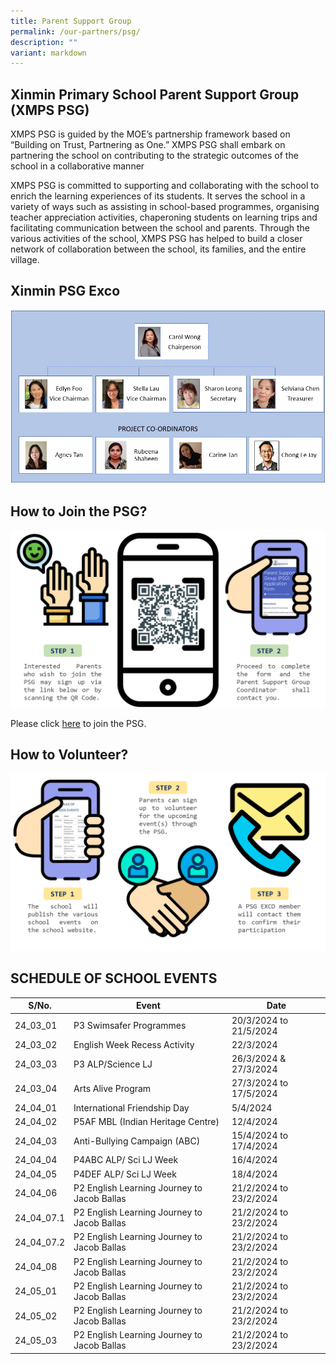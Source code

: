 ```yaml
---
title: Parent Support Group
permalink: /our-partners/psg/
description: ""
variant: markdown
---
```

## Xinmin Primary School Parent Support Group (XMPS PSG) 


XMPS PSG is guided by the MOE’s partnership framework based on “Building on Trust, Partnering as One.” XMPS PSG shall embark on partnering the school on contributing to the strategic outcomes of the school in a collaborative manner

XMPS PSG is committed to supporting and collaborating with the school to enrich the learning experiences of its students. It serves the school in a variety of ways such as assisting in school-based programmes, organising teacher appreciation activities, chaperoning students on learning trips and facilitating communication between the school and parents. Through the various activities of the school, XMPS PSG has helped to build a closer network of collaboration between the school, its families, and the entire village.

## Xinmin PSG Exco

![](/images/PSG_Executive_Committee.jpg)

## How to Join the PSG?

![](/images/psg_infograph_2024_updated.png)

Please click [here](https://go.gov.sg/xinminpsgapplication) to join the PSG. 

## How to Volunteer?

![](/images/psg_infograph_2024_pg_2.png)


## SCHEDULE OF SCHOOL EVENTS



| S/No. | Event | Date |
| -------- | -------- | -------- |
| 24_03_01  | P3 Swimsafer Programmes     | 20/3/2024 to 21/5/2024     |
| 24_03_02 | English Week Recess Activity     |22/3/2024    |
| 24_03_03 |   P3 ALP/Science LJ    |26/3/2024 & 27/3/2024     |
| 24_03_04 | Arts Alive Program     | 27/3/2024 to 17/5/2024  |
| 24_04_01 | International Friendship Day     | 5/4/2024  |
| 24_04_02 | P5AF MBL (Indian Heritage Centre)     | 12/4/2024  |
| 24_04_03 |Anti-Bullying Campaign (ABC)    | 15/4/2024 to 17/4/2024  |
| 24_04_04 | P4ABC ALP/ Sci LJ Week     | 16/4/2024  |
| 24_04_05 |  P4DEF ALP/ Sci LJ Week  | 18/4/2024  |
| 24_04_06 | P2 English Learning Journey to Jacob Ballas    | 21/2/2024 to 23/2/2024  |
| 24_04_07.1 | P2 English Learning Journey to Jacob Ballas    | 21/2/2024 to 23/2/2024  |
| 24_04_07.2 | P2 English Learning Journey to Jacob Ballas    | 21/2/2024 to 23/2/2024  |
| 24_04_08 | P2 English Learning Journey to Jacob Ballas    | 21/2/2024 to 23/2/2024  |
| 24_05_01 | P2 English Learning Journey to Jacob Ballas    | 21/2/2024 to 23/2/2024  |
| 24_05_02 | P2 English Learning Journey to Jacob Ballas    | 21/2/2024 to 23/2/2024  |
| 24_05_03 | P2 English Learning Journey to Jacob Ballas    | 21/2/2024 to 23/2/2024  |